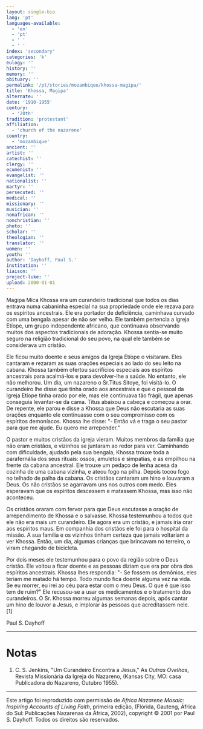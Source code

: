 ```yaml
---
layout: single-bio
lang: 'pt'
languages-available:
  - 'en'
  - 'pt'
  - ' '
  - ' '
index: 'secondary'
categories: 'k'
eulogy: ''
history: ''
memory: ''
obituary: ''
permalink: '/pt/stories/mozambique/khossa-magipa/'
title: 'Khossa, Magipa'
alternate: ''
date: '1910-1955'
century:
  - '20th'
tradition: 'protestant'
affiliation:
  - 'church of the nazarene'
country:
  - 'mozambique'
ancient: ''
artist: ''
catechist: ''
clergy: ''
ecumenist: ''
evangelist: ''
nationalist: ''
martyr: ''
persecuted: ''
medical: ''
missionary: ''
musician: ''
nonafrican: ''
nonchristian: ''
photo: ''
scholar: ''
theologian: ''
translator: ''
women: ''
youth: ''
author: 'Dayhoff, Paul S.'
institution: ''
liaison: ''
project-luke: ''
upload: 2000-01-01
---
```



Magipa Mica Khossa era um curandeiro tradicional que todos os dias entrava numa cabaninha especial na sua propriedade onde ele rezava para os espíritos ancestrais. Ele era portador de deficiência, caminhava curvado com uma bengala apesar de não ser velho. Ele também pertencia a Igreja Etíope, um grupo independente africano, que continuava observando muitos dos aspectos tradicionais de adoração. Khossa sentia-se muito seguro na religião tradicional do seu povo, na qual ele também se considerava um cristão.

Ele ficou muito doente e seus amigos da Igreja Etíope o visitaram. Eles cantaram e rezaram as suas orações especiais ao lado do seu leito na cabana. Khossa também ofertou sacrifícios especiais aos espíritos ancestrais para acalmá-los e para devolver-lhe a saúde. No entanto, ele não melhorou. Um dia, um nazareno o Sr.Titus Sitoye, foi visitá-lo. O curandeiro lhe disse que tinha orado aos ancestrais e que o pessoal da Igreja Etíope tinha orado por ele, mas ele continuava tão frágil, que apenas conseguia levantar-se da cama. Titus abaixou a cabeça e começou a orar. De repente, ele parou e disse a Khossa que Deus não escutaria as suas orações enquanto ele continuasse com o seu compromisso com os espíritos demoníacos. Khossa lhe disse: "- Então vá e traga o seu pastor para que me ajude. Eu quero me arrepender."

O pastor e muitos cristãos da igreja vieram. Muitos membros da família que não eram cristãos, e vizinhos se juntaram ao redor para ver. Caminhando com dificuldade, ajudado pela sua bengala, Khossa trouxe toda a parafernália dos seus rituais: ossos, amuletos e simpatias, e as empilhou na frente da cabana ancestral. Ele trouxe um pedaço de lenha acesa da cozinha de uma cabana vizinha, e ateou fogo na pilha. Depois tocou fogo no telhado de palha da cabana. Os cristãos cantaram um hino e louvaram a Deus. Os não cristãos se agarravam uns nos outros com medo. Eles esperavam que os espíritos descessem e matassem Khossa, mas isso não aconteceu.

Os cristãos oraram com fervor para que Deus escutasse a oração de arrependimento de Khossa e o salvasse. Khossa testemunhou a todos que ele não era mais um curandeiro.  Ele agora era um cristão, e jamais iria orar aos espíritos maus. Em companhia dos cristãos ele foi para o hospital da missão. A sua família e os vizinhos tinham certeza que jamais voltariam a ver Khossa. Então, um dia, algumas crianças que brincavam no terreiro, o viram chegando de bicicleta.

Por dois meses ele testemunhou para o povo da região sobre o Deus cristão. Ele voltou a ficar doente e as pessoas diziam que era por obra dos espíritos ancestrais. Khossa lhes respondia: "- Se fossem os demônios, eles teriam me matado há tempo. Todo mundo fica doente alguma vez na vida. Se eu morrer, eu irei ao céu para estar com o meu Deus. O que é que isso tem de ruim?" Ele recusou-se a usar os medicamentos e o tratamento dos curandeiros. O Sr. Khossa morreu algumas semanas depois, após cantar um hino de louvor a Jesus, e implorar às pessoas que acreditassem nele. [1]

Paul S. Dayhoff

---

# Notas

1. C. S. Jenkins, "Um Curandeiro Encontra a Jesus," As *Outras Ovelhas*, Revista Missionária da Igreja do Nazareno, (Kansas City, MO: casa Publicadora do Nazareno, Outubro 1955).

---

Este artigo foi reproduzido com permissão de *Africa Nazarene Mosaic: Inspiring Accounts of Living Faith*, primeira edição, (Flórida, Gauteng, África do Sul: Publicações Nazarenas da África, 2002), copyright © 2001 por Paul S. Dayhoff. Todos os direitos são reservados.